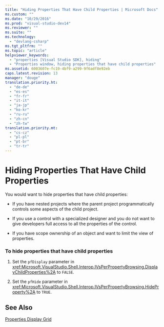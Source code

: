 ```yaml
---
title: "Hiding Properties That Have Child Properties | Microsoft Docs"
ms.custom: ""
ms.date: "10/29/2016"
ms.prod: "visual-studio-dev14"
ms.reviewer: ""
ms.suite: ""
ms.technology: 
  - "devlang-csharp"
ms.tgt_pltfrm: ""
ms.topic: "article"
helpviewer_keywords: 
  - "properties [Visual Studio SDK], hiding"
  - "Properties window, hiding properties that have child properties"
ms.assetid: 6003607e-fc19-4bf9-a299-9f6adf8e92eb
caps.latest.revision: 13
manager: "douge"
translation.priority.ht: 
  - "de-de"
  - "es-es"
  - "fr-fr"
  - "it-it"
  - "ja-jp"
  - "ko-kr"
  - "ru-ru"
  - "zh-cn"
  - "zh-tw"
translation.priority.mt: 
  - "cs-cz"
  - "pl-pl"
  - "pt-br"
  - "tr-tr"
---
```

# Hiding Properties That Have Child Properties
You would want to hide properties that have child properties:  
  
-   If you have nested projects where the parent project programmatically controls some aspects of the child project.  
  
-   If you use a control with a specialized designer and you do not want to give developers full access to all the properties of the control.  
  
-   If you have scope ownership of an object and want to limit the view of properties.  
  
### To hide properties that have child properties  
  
1.  Set the `pfDisplay` parameter in <xref:Microsoft.VisualStudio.Shell.Interop.IVsPerPropertyBrowsing.DisplayChildProperties%2A> to `FALSE`.  
  
2.  Set the `pfHide` parameter in <xref:Microsoft.VisualStudio.Shell.Interop.IVsPerPropertyBrowsing.HideProperty%2A> to `TRUE`.  
  
## See Also  
 [Properties Display Grid](../extensibility/internals/properties-display-grid.md)